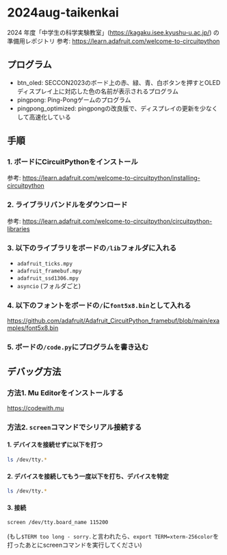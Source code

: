 # 2024aug-taikenkai
2024 年度「中学生の科学実験教室」(https://kagaku.isee.kyushu-u.ac.jp/) の準備用レポジトリ
参考: https://learn.adafruit.com/welcome-to-circuitpython

## プログラム
- btn_oled: SECCON2023のボード上の赤、緑、青、白ボタンを押すとOLEDディスプレイ上に対応した色の名前が表示されるプログラム
- pingpong: Ping-Pongゲームのプログラム
- pingpong_optimized: pingpongの改良版で、ディスプレイの更新を少なくして高速化している

## 手順
### 1. ボードにCircuitPythonをインストール
参考: https://learn.adafruit.com/welcome-to-circuitpython/installing-circuitpython

### 2. ライブラリバンドルをダウンロード 
参考: https://learn.adafruit.com/welcome-to-circuitpython/circuitpython-libraries

### 3. 以下のライブラリをボードの`/lib`フォルダに入れる 
- `adafruit_ticks.mpy` 
- `adafruit_framebuf.mpy` 
- `adafruit_ssd1306.mpy` 
- `asyncio` (フォルダごと)

### 4. 以下のフォントをボードの`/`に`font5x8.bin`として入れる
https://github.com/adafruit/Adafruit_CircuitPython_framebuf/blob/main/examples/font5x8.bin

### 5. ボードの`/code.py`にプログラムを書き込む

## デバッグ方法
### 方法1. Mu Editorをインストールする
https://codewith.mu

### 方法2. `screen`コマンドでシリアル接続する
#### 1. デバイスを接続せずに以下を打つ
```bash
ls /dev/tty.*
```
#### 2. デバイスを接続してもう一度以下を打ち、デバイスを特定
```bash
ls /dev/tty.*
```
#### 3. 接続
```bash
screen /dev/tty.board_name 115200
```
(もし`$TERM too long - sorry.`と言われたら、`export TERM=xterm-256color`を打ったあとにscreenコマンドを実行してください)